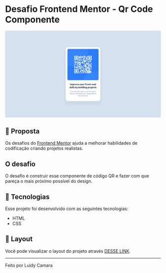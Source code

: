 # Desafio Frontend Mentor - Qr Code Componente

![Design preview for the QR code component coding challenge](./crc/design/desktop-design.jpg)

## 📃 Proposta

Os desafios do [Frontend Mentor](https://www.frontendmentor.io) ajuda a melhorar habilidades de codificação criando projetos realistas.

## O desafio

O desafio é construir esse componente de código QR e fazer com que pareça o mais próximo possível do design.


## 🚀 Tecnologias

Esse projeto foi desenvolvido com as seguintes tecnologias:

- HTML
- CSS





## 🔖 Layout

Você pode visualizar o layout do projeto através [DESSE LINK](https://www.frontendmentor.io/challenges/qr-code-component-iux_sIO_H). 



---

Feito por Luidy Camara




